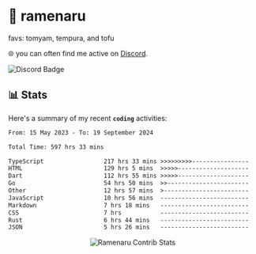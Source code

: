 # 🍜 ramenaru
favs: tomyam, tempura, and tofu

🌐 you can often find me active on [Discord](https://discordapp.com/users/503291004200157185).

![Discord Badge](https://dcbadge.vercel.app/api/shield/503291004200157185)

## 📊 Stats

Here's a summary of my recent **`coding`** activities:

<!--START_SECTION:waka-->

```txt
From: 15 May 2023 - To: 19 September 2024

Total Time: 597 hrs 33 mins

TypeScript                 217 hrs 33 mins >>>>>>>>>----------------   36.41 %
HTML                       129 hrs 5 mins  >>>>>--------------------   21.60 %
Dart                       112 hrs 55 mins >>>>>--------------------   18.90 %
Go                         54 hrs 50 mins  >>-----------------------   09.18 %
Other                      12 hrs 57 mins  >------------------------   02.17 %
JavaScript                 10 hrs 56 mins  -------------------------   01.83 %
Markdown                   7 hrs 18 mins   -------------------------   01.22 %
CSS                        7 hrs           -------------------------   01.17 %
Rust                       6 hrs 44 mins   -------------------------   01.13 %
JSON                       5 hrs 26 mins   -------------------------   00.91 %
```

<!--END_SECTION:waka-->

<div style="text-align: center;">
   <img align="center" src="https://github-readme-streak-stats.herokuapp.com/?user=Ramenaru&theme=dark&card_width=520" alt="Ramenaru Contrib Stats" />
</div>

